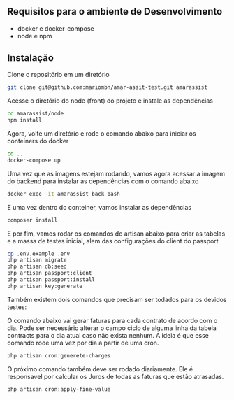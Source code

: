 # 

## Requisitos para o ambiente de Desenvolvimento

- docker e docker-compose
- node e npm

## Instalação

Clone o repositório em um diretório
```bash
git clone git@github.com:mariombn/amar-assit-test.git amarassist
```
Acesse o diretório do node (front) do projeto e instale as dependências
```bash
cd amarassist/node
npm install
```
Agora, volte um diretório e rode o comando abaixo para iniciar os conteiners do docker
```bash
cd ..
docker-compose up
```
Uma vez que as imagens estejam rodando, vamos agora acessar a imagem do backend para instalar as dependências com o comando abaixo
```bash
docker exec -it amarassist_back bash
```
E uma vez dentro do conteiner, vamos instalar as dependências
```bash
composer install
```

E por fim, vamos rodar os comandos do artisan abaixo para criar as tabelas e a massa de testes inicial, alem das configurações do client do passport

```bash
cp .env.example .env
php artisan migrate
php artisan db:seed
php artisan passport:client
php artisan passport:install
php artisan key:generate
```

Também existem dois comandos que precisam ser todados para os devidos testes:

O comando abaixo vai gerar faturas para cada contrato de acordo com o dia. Pode ser necessário alterar o campo ciclo de alguma linha da tabela contracts para o dia atual caso não exista nenhum. A ideia é que esse comando rode uma vez por dia a partir de uma cron.
```bash
php artisan cron:generete-charges
```

O próximo comando também deve ser rodado diariamente. Ele é responsavel por calcular os Juros de todas as faturas que estão atrasadas.
```bash
php artisan cron:apply-fine-value
```

